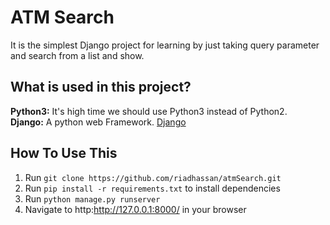 # ATM Search
It is the simplest Django project for learning by just taking query parameter and search from a list and show.

## What is used in this project?
**Python3:** It's high time we should use Python3 instead of Python2.<br>
**Django:** A python web Framework. [Django](https://docs.djangoproject.com/en/3.2/)

## How To Use This
1. Run `git clone https://github.com/riadhassan/atmSearch.git`
2. Run `pip install -r requirements.txt` to install dependencies
3. Run `python manage.py runserver`
4. Navigate to http:http://127.0.0.1:8000/ in your browser